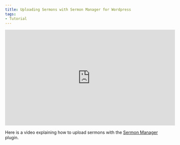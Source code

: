 ```yaml
---
title: Uploading Sermons with Sermon Manager for Wordpress
tags:
- Tutorial
---
```


<iframe src="http://www.youtube.com/embed/yK79t9Yb8gQ" height="315" width="560" allowfullscreen="" frameborder="0"></iframe>

Here is a video explaining how to upload sermons with the <a href="http://wordpress.org/extend/plugins/sermon-manager-for-wordpress/" target="_blank">Sermon Manager</a> plugin.
